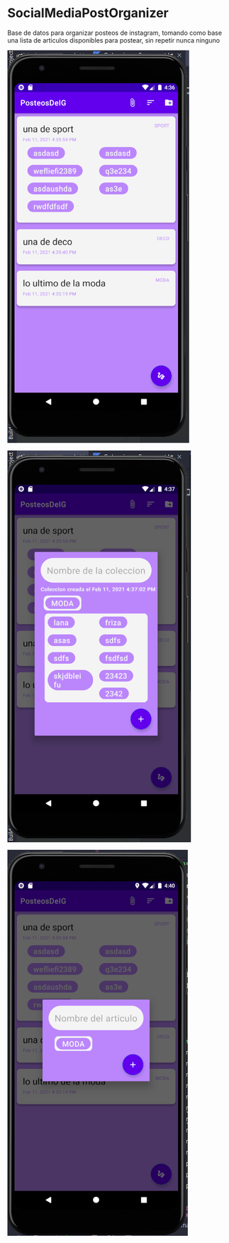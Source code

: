 # SocialMediaPostOrganizer

Base de datos para organizar posteos de instagram, tomando como base una lista de articulos disponibles para postear, sin repetir nunca ninguno

![Alt text](https://github.com/charromax/SocialMediaPostOrganizer/blob/master/home.PNG?raw=true "Title")

![Alt text](https://github.com/charromax/SocialMediaPostOrganizer/blob/master/add_collection.PNG?raw=true "Title")

![Alt text](https://github.com/charromax/SocialMediaPostOrganizer/blob/master/add_article.PNG?raw=true "Title")

